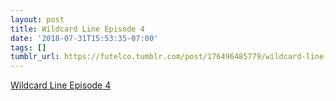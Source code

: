 ```yaml
---
layout: post
title: Wildcard Line Episode 4
date: '2018-07-31T15:53:35-07:00'
tags: []
tumblr_url: https://futelco.tumblr.com/post/176496485779/wildcard-line-episode-4
---
```

[Wildcard Line Episode 4](https://soundcloud.com/user-450753077/wildcard-line-episode-4)  
